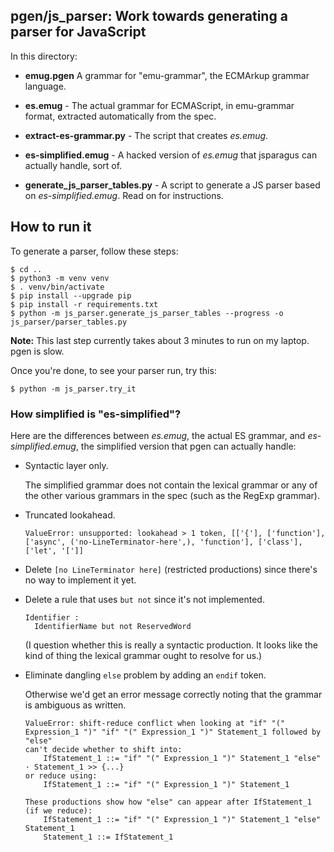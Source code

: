 ## pgen/js_parser: Work towards generating a parser for JavaScript

In this directory:

*   **emug.pgen** A grammar for "emu-grammar", the ECMArkup grammar language.

*   **es.emug** - The actual grammar for ECMAScript, in emu-grammar
    format, extracted automatically from the spec.

*   **extract-es-grammar.py** - The script that creates *es.emug*.

*   **es-simplified.emug** - A hacked version of *es.emug* that
    jsparagus can actually handle, sort of.

*   **generate_js_parser_tables.py** - A script to generate a JS parser
    based on *es-simplified.emug*.  Read on for instructions.


## How to run it

To generate a parser, follow these steps:

```console
$ cd ..
$ python3 -m venv venv
$ . venv/bin/activate
$ pip install --upgrade pip
$ pip install -r requirements.txt
$ python -m js_parser.generate_js_parser_tables --progress -o js_parser/parser_tables.py
```

**Note:** This last step currently takes about 3 minutes to run on my
laptop.  pgen is slow.

Once you're done, to see your parser run, try this:

```console
$ python -m js_parser.try_it
```


### How simplified is "es-simplified"?

Here are the differences between *es.emug*, the actual ES grammar, and
*es-simplified.emug*, the simplified version that pgen can actually
handle:

*   Syntactic layer only.

    The simplified grammar does not contain the lexical grammar or any
    of the other various grammars in the spec (such as the RegExp grammar).

*   Truncated lookahead.

    `ValueError: unsupported: lookahead > 1 token, [['{'], ['function'], ['async', ('no-LineTerminator-here',), 'function'], ['class'], ['let', '[']]`

*   Delete `[no LineTerminator here]` (restricted productions) since
    there's no way to implement it yet.

*   Delete a rule that uses `but not` since it's not implemented.

        Identifier :
          IdentifierName but not ReservedWord

    (I question whether this is really a syntactic production. It looks
    like the kind of thing the lexical grammar ought to resolve for us.)

*   Eliminate dangling `else` problem by adding an `endif` token.

    Otherwise we'd get an error message correctly noting that the
    grammar is ambiguous as written.

    ```
    ValueError: shift-reduce conflict when looking at "if" "(" Expression_1 ")" "if" "(" Expression_1 ")" Statement_1 followed by "else"
    can't decide whether to shift into:
        IfStatement_1 ::= "if" "(" Expression_1 ")" Statement_1 "else" · Statement_1 >> {...}
    or reduce using:
        IfStatement_1 ::= "if" "(" Expression_1 ")" Statement_1

    These productions show how "else" can appear after IfStatement_1 (if we reduce):
        IfStatement_1 ::= "if" "(" Expression_1 ")" Statement_1 "else" Statement_1
        Statement_1 ::= IfStatement_1
    ```
